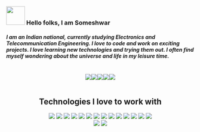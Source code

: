
### <img src="https://raw.githubusercontent.com/MartinHeinz/MartinHeinz/master/wave.gif" width="50px"> Hello folks, I am Someshwar 
##### I am an Indian national, currently studying Electronics and Telecommunication Engineering. I love to code and work on exciting projects. I love learning new technologies and trying them out. I often find myself wondering about the universe and life in my leisure time.

<br/>
<div align="center"> 
<a href="hhttps://www.linkedin.com/in/someshwarrc/"><img src="https://img.shields.io/badge/-iamsrc-blue?style=for-the-badge&logo=linkedin&logoColor=white"></a><a href="https://twitter.com/iamsrc_
"><img src="https://img.shields.io/badge/-iamsrc-lightblue?style=for-the-badge&logo=twitter&logoColor=black"></a><a href="https://www.facebook.com/iiamsrc/"><img src="https://img.shields.io/badge/-iiamsrc-blue?style=for-the-badge&logo=facebook&logoColor=white"></a><a href="https://www.hackerrank.com/someshwarrc"><img src="https://img.shields.io/badge/-someshwarrc-brightgreen?style=for-the-badge&logo=hackerrank&logoColor=white"></a><a href="https://leetcode.com/someshwarrc/
"><img src="https://img.shields.io/badge/-someshwarrc-yellow?style=for-the-badge&logo=leetcode&logoColor=black"></a>
</div>
<br/>

<div align="center">
<h2 float="left">Technologies I love to work with</h2>
<img src="https://img.shields.io/badge/-reactjs-blue?style=for-the-badge&logo=react&logoColor=white">

<img src="https://img.shields.io/badge/-nodejs-green?style=for-the-badge&logo=node.js&logoColor=white">

<img src="https://img.shields.io/badge/-git-black?style=for-the-badge&logo=git&logoColor=red">

<img src="https://img.shields.io/badge/-Docker-blue?style=for-the-badge&logo=docker&logoColor=white">
<img src="https://img.shields.io/badge/-python-yellow?style=for-the-badge&logo=python&logoColor=blue">

<img src="https://img.shields.io/badge/-mongodb-green?style=for-the-badge&logo=mongodb&logoColor=white">
<img src="https://img.shields.io/badge/-pytorch-white?style=for-the-badge&logo=pytorch&logoColor=red">

<img src="https://img.shields.io/badge/-sass-black?style=for-the-badge&logo=sass&logoColor=red">
<img src="https://img.shields.io/badge/-postgres-blue?style=for-the-badge&logo=postgresql&logoColor=white">


<img src="https://img.shields.io/badge/-expressjs-black?style=for-the-badge&logo=express&logoColor=white">

<img src="https://img.shields.io/badge/-figma-white?style=for-the-badge&logo=figma&logoColor=red">

<img src="https://img.shields.io/badge/-++-blue?style=for-the-badge&logo=c&logoColor=white">
<img src="https://img.shields.io/badge/-linux-white?style=for-the-badge&logo=linux&logoColor=black">    
<img src="https://img.shields.io/badge/-aws-black?style=for-the-badge&logo=amazon-aws&logoColor=white">


</div>


<div align="center">
<img src="https://github-readme-stats.vercel.app/api/top-langs/?username=someshwarrc&layout=compact&theme=white"> <img src="https://github-readme-stats.vercel.app/api?username=someshwarrc&show_icons=true&theme=white">
</div>
</div>
